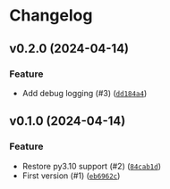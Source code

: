 # Changelog

## v0.2.0 (2024-04-14)

### Feature

- Add debug logging (#3) ([`dd184a4`](https://github.com/bdraco/aiosolaredge/commit/dd184a4aa6a50b4a48040b5f2caae04760f83a3d))

## v0.1.0 (2024-04-14)

### Feature

- Restore py3.10 support (#2) ([`84cab1d`](https://github.com/bdraco/aiosolaredge/commit/84cab1d7ad548bf1f76a50811dcf3b4be03e1c7a))
- First version (#1) ([`eb6962c`](https://github.com/bdraco/aiosolaredge/commit/eb6962c0e348246f1a2fc4b994bd3e0209d2ae89))
